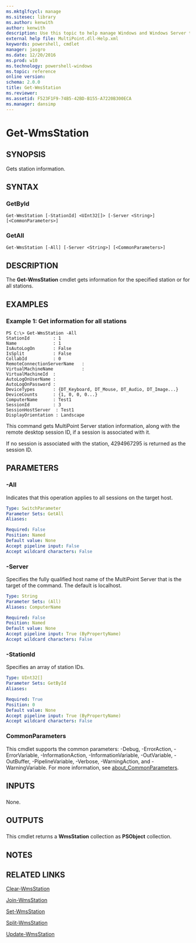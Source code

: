 ```yaml
---
ms.mktglfcycl: manage
ms.sitesec: library
ms.author: kenwith
author: kenwith
description: Use this topic to help manage Windows and Windows Server technologies with Windows PowerShell.
external help file: MultiPoint.dll-Help.xml
keywords: powershell, cmdlet
manager: jasgro
ms.date: 12/20/2016
ms.prod: w10
ms.technology: powershell-windows
ms.topic: reference
online version: 
schema: 2.0.0
title: Get-WmsStation
ms.reviewer:
ms.assetid: F523F1F9-74B5-42BD-B155-A7220B300ECA
ms.manager: dansimp
---
```


# Get-WmsStation

## SYNOPSIS
Gets station information.

## SYNTAX

### GetById
```
Get-WmsStation [-StationId] <UInt32[]> [-Server <String>] [<CommonParameters>]
```

### GetAll
```
Get-WmsStation [-All] [-Server <String>] [<CommonParameters>]
```

## DESCRIPTION
The **Get-WmsStation** cmdlet gets information for the specified station or for all stations.

## EXAMPLES

### Example 1: Get information for all stations
```
PS C:\> Get-WmsStation -All
StationId         : 1
Name              : 1
IsAutoLogOn       : False
IsSplit           : False
CollabId          : 0
RemoteConnectionServerName   : 
VirtualMachineName           :  
VirtualMachineId  : 
AutoLogOnUserName :  
AutoLogOnPassword : 
DeviceTypes       : {DT_Keyboard, DT_Mouse, DT_Audio, DT_Image...} 
DeviceCounts      : {1, 0, 0, 0...} 
ComputerName      : Test1
SessionId         : 3
SessionHostServer  : Test1
DisplayOrientation : Landscape
```

This command gets MultiPoint Server station information, along with the remote desktop session ID, if a session is associated with it.

If no session is associated with the station, 4294967295 is returned as the session ID.

## PARAMETERS

### -All
Indicates that this operation applies to all sessions on the target host.

```yaml
Type: SwitchParameter
Parameter Sets: GetAll
Aliases: 

Required: False
Position: Named
Default value: None
Accept pipeline input: False
Accept wildcard characters: False
```

### -Server
Specifies the fully qualified host name of the MultiPoint Server that is the target of the command.
The default is localhost.

```yaml
Type: String
Parameter Sets: (All)
Aliases: ComputerName

Required: False
Position: Named
Default value: None
Accept pipeline input: True (ByPropertyName)
Accept wildcard characters: False
```

### -StationId
Specifies an array of station IDs.

```yaml
Type: UInt32[]
Parameter Sets: GetById
Aliases: 

Required: True
Position: 0
Default value: None
Accept pipeline input: True (ByPropertyName)
Accept wildcard characters: False
```

### CommonParameters
This cmdlet supports the common parameters: -Debug, -ErrorAction, -ErrorVariable, -InformationAction, -InformationVariable, -OutVariable, -OutBuffer, -PipelineVariable, -Verbose, -WarningAction, and -WarningVariable. For more information, see [about_CommonParameters](http://go.microsoft.com/fwlink/?LinkID=113216).

## INPUTS

###  
None.

## OUTPUTS

###  
This cmdlet returns a **WmsStation** collection as **PSObject** collection.

## NOTES

## RELATED LINKS

[Clear-WmsStation](./Clear-WmsStation.md)

[Join-WmsStation](./Join-WmsStation.md)

[Set-WmsStation](./Set-WmsStation.md)

[Split-WmsStation](./Split-WmsStation.md)

[Update-WmsStation](./Update-WmsStation.md)

